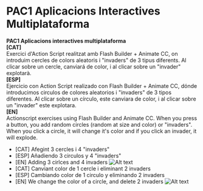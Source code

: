 # PAC1 Aplicacions Interactives Multiplataforma
<strong>PAC1 Aplicacions interactives multiplataforma</strong>
<br>
**[CAT]**<br>
Exercici d'Action Script realitzat amb Flash Builder + Animate CC, on introduim cercles de colors aleatoris i "invaders" de 3 tipus diferents. Al clicar sobre un cercle, canviará de color, i al clicar sobre un "invader" explotarà.<br>
**[ESP]**<br>
Ejercicio con Action Script realizado con Flash Builder + Animate CC, dónde introducimos circulos de colores aleatorios i "invaders" de 3 tipos diferentes. Al clicar sobre un círculo, este canviara de color, i al clicar sobre un "invader" este explotara.<br>
**[EN]**<br>
Actionscript exercises using Flash Builder and Animate CC. When you press a button, you add random circles (random at size and color) or "invaders". When you click a circle, it will change it's color and if you click an invader, it will explode.<br>
- [CAT] Afegint 3 cercles i 4 "invaders"
- [ESP] Añadiendo 3 circulos y 4 "invaders"
- [EN] Adding 3 cirlces and 4 invaders
![Alt text](https://cloud.githubusercontent.com/assets/14861253/20790245/e30cead2-b7b7-11e6-95cb-e6294bab14b8.png)<br>
- [CAT] Canviant color de 1 cercle i eliminant 2 invaders
- [ESP] Cambiando color de 1 circulo y eliminando 2 invaders
- [EN] We change the color of a circle, and delete 2 invaders
![Alt text](https://cloud.githubusercontent.com/assets/14861253/20790260/eafa0766-b7b7-11e6-9134-6fa54b5452a4.png)<br>
